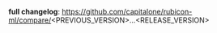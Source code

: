 <!--
Title your release PR `release/vx.y.z` to trigger a release of version x.y.z
on merge. This content will be used as the body of the release - make sure it
is complete and accurate.

Add a list of all commits in this release to the appropriate sections with a
link to thier PR, i.e.:
  * feat(logger): add S3 backend repository (#123)

Fill out the <PREVIOUS_VERSION> and <RELEASE_VERSION> in the changelog link
and only uncomment sections that apply.
-->

**full changelog**: https://github.com/capitalone/rubicon-ml/compare/<PREVIOUS_VERSION>...<RELEASE_VERSION>

<!--
## breaking changes
* 
-->

<!--
## changes
* 
-->

<!--
## deprecations
* 
-->

<!--
## bugfixes
* 
-->
